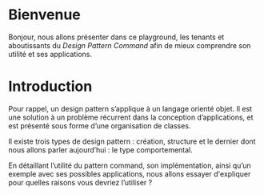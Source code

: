 # Bienvenue

Bonjour, nous allons présenter dans ce playground, les tenants et aboutissants du _Design Pattern Command_ afin de mieux comprendre son utilité et ses applications.

# Introduction

Pour rappel, un design pattern s’applique à un langage orienté objet. Il est une solution à un problème récurrent dans la conception d’applications, et est présenté sous forme d’une organisation de classes. 

Il existe trois types de design pattern : création, structure et le dernier dont nous allons parler aujourd’hui : le type comportemental.

En détaillant l’utilité du pattern command, son implémentation, ainsi qu’un exemple avec ses possibles applications, nous allons essayer d'expliquer pour quelles raisons vous devriez l’utiliser ?
